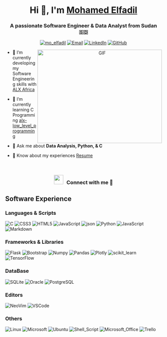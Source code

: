 <h1 align="center">Hi 👋, I'm <a href="https://github.com/mo7amedElfadil" target="blank">
Mohamed Elfadil</a></h1>
<h3 align="center">A passionate Software Engineer & Data Analyst from Sudan &#127480;&#127465</h3>


<p align="center"> <a href="https://twitter.com/mo_elfadil/" target="blank"><img src="https://img.shields.io/twitter/follow/mo_elfadil?logo=twitter&style=for-the-badge" alt="mo_elfadil" /></a>
<a target="blank" href="mailto:mo7amedElfadil@gmail.com"><img  src="https://img.shields.io/badge/Gmail-D14836?style=for-the-badge&logo=gmail&logoColor=white" alt="Email" /></a>
<a target="blank" href="https://www.linkedin.com/in/mohamedelfadil/"><img  src="https://img.shields.io/badge/LinkedIn-0077B5?style=for-the-badge&logo=linkedin&logoColor=white" alt="LinkedIn" /></a>
<a target="blank" href="https://github.com/mo7amedElfadil"><img  src="https://img.shields.io/badge/GitHub-100000?style=for-the-badge&logo=github&logoColor=white" alt="GitHub" /></a>


</p>

<a target="_blank" align="center">
  <img align="right" top="500" height="300" width="400" alt="GIF" src="https://media.giphy.com/media/qgQUggAC3Pfv687qPC/giphy.gif">
 </a>

- 🔭 I’m currently developing my Software Engineering skills with  <a href="https://www.alxafrica.com/" target="blank">ALX Africa</a>

- 🌱 I’m currently learning C Programming <a href="https://github.com/mo7amedElfadil/alx-low_level_programming" target="blank">alx-low_level_programming</a>


- 💬 Ask me about **Data Analysis, Python, & C**

- 📄 Know about my experiences <a href="https://github.com/mo7amedElfadil/mo7amedElfadil/blob/main/Credentials/Mohamed Elfadil CV.pdf" target="blank">Resume</a>
<br/>
<h3 align="center" > <img src="https://media.giphy.com/media/iY8CRBdQXODJSCERIr/giphy.gif" width="30" height="30" style="margin-right: 10px;">Connect with me 🤝 </h3>


<p align="center">

## Software Experience

### Languages & Scripts
<a target="blank"><img src="https://img.shields.io/badge/C-00599C?style=for-the-badge&logo=c&logoColor=white" alt="C" /></a>
<a target="blank"><img src="https://img.shields.io/badge/CSS3-1572B6?style=for-the-badge&logo=css3&logoColor=white" alt="CSS3" /></a>
<a target="blank"><img src="https://img.shields.io/badge/HTML5-E34F26?style=for-the-badge&logo=html5&logoColor=white" alt="HTML5" /></a>
<a target="blank"><img src="https://img.shields.io/badge/JavaScript-323330?style=for-the-badge&logo=javascript&logoColor=F7DF1E" alt="JavaScript" /></a>
<a target="blank"><img src="https://img.shields.io/badge/json-5E5C5C?style=for-the-badge&logo=json&logoColor=white" alt="json" /></a>
<a target="blank"><img src="https://img.shields.io/badge/Python-FFD43B?style=for-the-badge&logo=python&logoColor=blue" alt="Python" /></a>
<a target="blank"><img src="https://img.shields.io/badge/JavaScript-323330?style=for-the-badge&logo=javascript&logoColor=F7DF1E" alt="JavaScript" /></a>
<a target="blank"><img src="https://img.shields.io/badge/Markdown-000000?style=for-the-badge&logo=markdown&logoColor=white" alt="Markdown" /></a>

### Frameworks & Libraries
<a target="blank"><img src="https://img.shields.io/badge/Flask-000000?style=for-the-badge&logo=flask&logoColor=white" alt="Flask" /></a>
<a target="blank"><img src="https://img.shields.io/badge/Bootstrap-563D7C?style=for-the-badge&logo=bootstrap&logoColor=white" alt="Bootstrap" /></a>
<a target="blank"><img src="https://img.shields.io/badge/Numpy-777BB4?style=for-the-badge&logo=numpy&logoColor=white" alt="Numpy" /></a>
<a target="blank"><img src="https://img.shields.io/badge/Pandas-2C2D72?style=for-the-badge&logo=pandas&logoColor=white" alt="Pandas" /></a>
<a target="blank"><img src="https://img.shields.io/badge/Plotly-239120?style=for-the-badge&logo=plotly&logoColor=white" alt="Plotly" /></a>
<a target="blank"><img src="https://img.shields.io/badge/scikit_learn-F7931E?style=for-the-badge&logo=scikit-learn&logoColor=white" alt="scikit_learn" /></a>
<a target="blank"><img src="https://img.shields.io/badge/TensorFlow-FF6F00?style=for-the-badge&logo=tensorflow&logoColor=white" alt="TensorFlow" /></a>

### DataBase
<a target="blank"><img src="https://img.shields.io/badge/SQLite-07405E?style=for-the-badge&logo=sqlite&logoColor=white" alt="SQLite" /></a>
<a target="blank"><img src="https://img.shields.io/badge/Oracle-F80000?style=for-the-badge&logo=Oracle&logoColor=white" alt="Oracle" /></a>
<a target="blank"><img src="https://img.shields.io/badge/PostgreSQL-316192?style=for-the-badge&logo=postgresql&logoColor=white" alt="PostgreSQL" /></a>
### Editors
<a target="blank"><img src="https://img.shields.io/badge/NeoVim-%2357A143.svg?&style=for-the-badge&logo=neovim&logoColor=white" alt="NeoVim" /></a>
<a target="blank"><img src="https://img.shields.io/badge/VSCode-0078D4?style=for-the-badge&logo=visual%20studio%20code&logoColor=white" alt="VSCode" /></a>


### Others
<a target="blank"><img src="https://img.shields.io/badge/Linux-FCC624?style=for-the-badge&logo=linux&logoColor=black" alt="Linux" /></a>
<a target="blank"><img src="https://img.shields.io/badge/Microsoft-666666?style=for-the-badge&logo=microsoft&logoColor=white" alt="Microsoft" /></a>
<a target="blank"><img src="https://img.shields.io/badge/Ubuntu-E95420?style=for-the-badge&logo=ubuntu&logoColor=white" alt="Ubuntu" /></a>
<a target="blank"><img src="https://img.shields.io/badge/Shell_Script-121011?style=for-the-badge&logo=gnu-bash&logoColor=white" alt="Shell_Script" /></a>
<a target="blank"><img src="https://img.shields.io/badge/Microsoft_Office-D83B01?style=for-the-badge&logo=microsoft-office&logoColor=white" alt="Microsoft_Office" /></a>
<a target="blank"><img src="https://img.shields.io/badge/Trello-0052CC?style=for-the-badge&logo=trello&logoColor=white" alt="Trello" /></a>


</p>

